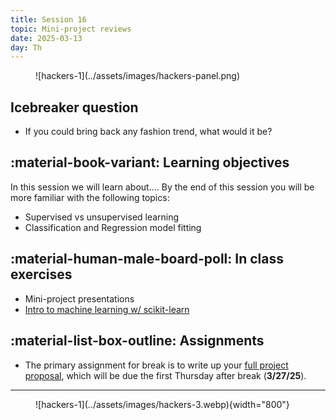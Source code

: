 ```yaml
---
title: Session 16
topic: Mini-project reviews
date: 2025-03-13
day: Th
---
```



<figure markdown="span">
  ![hackers-1](../assets/images/hackers-panel.png)
</figure>

## Icebreaker question
* If you could bring back any fashion trend, what would it be?

## :material-book-variant: Learning objectives
In this session we will learn about.... By the end of this session you
will be more familiar with the following topics:
- Supervised vs unsupervised learning
- Classification and Regression model fitting

## :material-human-male-board-poll: In class exercises
- Mini-project presentations
- [Intro to machine learning w/ scikit-learn](../../tutorials/15.1-intro-scikit)

## :material-list-box-outline: Assignments
- The primary assignment for break is to write up your [full project proposal](../../pages/proposals), which will be due the first Thursday after break (**3/27/25**).

---------------------


<figure markdown="span">
  ![hackers-1](../assets/images/hackers-3.webp){width="800"}
</figure>

<!-- Notes
* Show the github 'Preview' tab
-->
